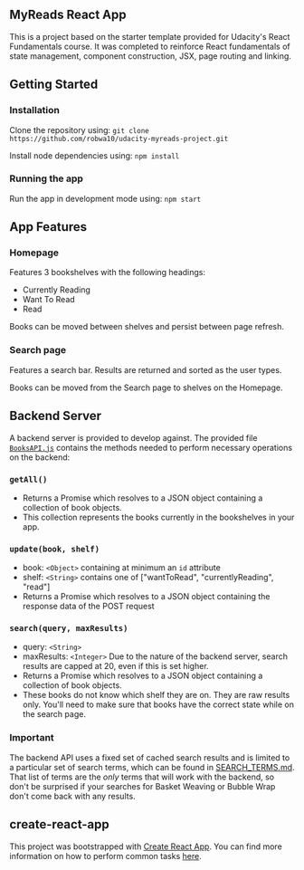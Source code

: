 ## MyReads React App

This is a project based on the starter template provided for Udacity's React Fundamentals course. It was completed to reinforce React fundamentals of state management, component construction, JSX, page routing and linking.


## Getting Started
### Installation

Clone the repository using:
`git clone https://github.com/robwa10/udacity-myreads-project.git`

Install node dependencies using:
`npm install`

### Running the app
Run the app in development mode using:
`npm start`


## App Features

### Homepage
Features 3 bookshelves with the following headings:
* Currently Reading
* Want To Read
* Read

Books can be moved between shelves and persist between page refresh.

### Search page
Features a search bar. Results are returned and sorted as the user types.

Books can be moved from the Search page to shelves on the Homepage.


## Backend Server

A backend server is provided to develop against. The provided file [`BooksAPI.js`](src/BooksAPI.js) contains the methods needed to perform necessary operations on the backend:

### `getAll()`
* Returns a Promise which resolves to a JSON object containing a collection of book objects.
* This collection represents the books currently in the bookshelves in your app.

### `update(book, shelf)`
* book: `<Object>` containing at minimum an `id` attribute
* shelf: `<String>` contains one of ["wantToRead", "currentlyReading", "read"]  
* Returns a Promise which resolves to a JSON object containing the response data of the POST request

### `search(query, maxResults)`
* query: `<String>`
* maxResults: `<Integer>` Due to the nature of the backend server, search results are capped at 20, even if this is set higher.
* Returns a Promise which resolves to a JSON object containing a collection of book objects.
* These books do not know which shelf they are on. They are raw results only. You'll need to make sure that books have the correct state while on the search page.

### Important
The backend API uses a fixed set of cached search results and is limited to a particular set of search terms, which can be found in [SEARCH_TERMS.md](SEARCH_TERMS.md). That list of terms are the _only_ terms that will work with the backend, so don't be surprised if your searches for Basket Weaving or Bubble Wrap don't come back with any results.


## create-react-app

This project was bootstrapped with [Create React App](https://github.com/facebookincubator/create-react-app). You can find more information on how to perform common tasks [here](https://github.com/facebookincubator/create-react-app/blob/master/packages/react-scripts/template/README.md).
